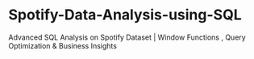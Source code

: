 # Spotify-Data-Analysis-using-SQL
Advanced SQL Analysis on Spotify Dataset |  Window Functions , Query Optimization &amp; Business Insights
